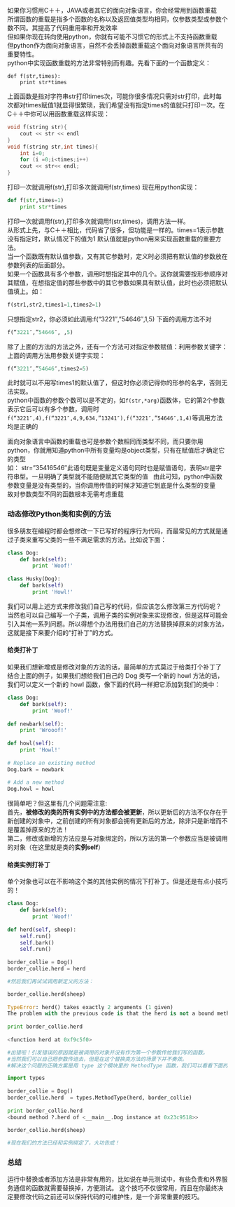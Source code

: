 如果你习惯用C＋＋，JAVA或者其它的面向对象语言，你会经常用到函数重载  
所谓函数的重载是指多个函数的名称以及返回值类型均相同，仅参数类型或参数个数不同。其提高了代码重用率和开发效率  
但如果你现在转向使用python，你就有可能不习惯它的形式上不支持函数重载  
但python作为面向对象语言，自然不会丢掉函数重载这个面向对象语言所共有的重要特性。  
python中实现函数重载的方法非常特别而有趣。先看下面的一个函数定义：  
```
def f(str,times):  
    print str*times
```
上面函数是指对字符串str打印times次，可能你很多情况只需对str打印，此时每次都对times赋值1就显得很繁琐，我们希望没有指定times的值就只打印一次。在C＋＋中你可以用函数重载这样实现：  
```C++
void f(string str){
    cout << str << endl
}
void f(string str,int times){
    int i=0;
    for (i =0;i<times;i++)
    cout << str<< endl;
}
```
打印一次就调用f(str),打印多次就调用f(str,times)
现在用python实现：  
```python
def f(str,times=1)
    print str*times
```
打印一次就调用f(str),打印多次就调用f(str,times)，调用方法一样。  
从形式上先，与C＋＋相比，代码省了很多，但功能是一样的。times=1表示参数没有指定时，默认情况下的值为1
默认值就是python用来实现函数重载的重要方法。   
当一个函数既有默认值参数，又有其它参数时，定义时必须把有默认值的参数放在参数列表的后面部分。  
如果一个函数具有多个参数，调用时想指定其中的几个。这你就需要按形参顺序对其赋值，在想指定值的那些参数中的其它参数如果具有默认值，此时也必须把默认值填上。如：  
```python
f(str1,str2,times1=1,times2=1)
```
只想指定str2，你必须如此调用:f(“3221″,”54646″,1,5)   下面的调用方法不对
```python
f(“3221″,”54646″, ,5)
```
除了上面的方法的方法之外，还有一个方法可对指定参数赋值：利用参数关键字：   
上面的调用方法用参数关键字实现：   
```python
f(“3221″,”54646″,times2=5)
```
此时就可以不用写times1的默认值了，但这时你必须记得你的形参的名字，否则无法实现。  
python中函数的参数个数可以是不定的，如`f(str,*arg)`函数体，它的第2个参数表示它后可以有多个参数，调用时`f(“3221″,4),f(“3221″,4,9,634,”13241″),f(“3221″,”54646″,1,4)`等调用方法均是正确的  

面向对象语言中函数的重载也可是参数个数相同而类型不同，而只要你用python，你就用知道python中所有变量均是object类型，只有在赋值后才确定它的类型  
如：
str=”35416546″此语句既是变量定义语句同时也是赋值语句，表明str是字符串型。一旦明确了类型就不能随便赋其它类型的值    
由此可知，python中函数参数变量是没有类型的，当你调用传值的时候才知道它到底是什么类型的变量  
故对参数类型不同的函数根本无需考虑重载  

### 动态修改Python类和实例的方法
很多朋友在编程时都会想修改一下已写好的程序行为代码，而最常见的方式就是通过子类来重写父类的一些不满足需求的方法。比如说下面：
```python
class Dog:
    def bark(self):
        print 'Woof!'
 
class Husky(Dog):
    def bark(self)
        print 'Howl!'
```
我们可以用上述方式来修改我们自己写的代码，但应该怎么修改第三方代码呢？   
当然也可以自己编写一个子类，调用子类的实例对象来实现修改，但是这样可能会引入其他一系列问题。所以得想个办法用我们自己的方法替换掉原来的对象方法，这就是接下来要介绍的“打补丁”的方式。

#### 给类打补丁
如果我们想新增或是修改对象的方法的话，最简单的方式莫过于给类打个补丁了  
结合上面的例子，如果我们想给我们自己的 Dog 类写一个新的 howl 方法的话，我们可以定义一个新的 howl 函数，像下面的代码一样把它添加到我们的类中：  
```python
class Dog:
    def bark(self):
        print 'Woof!'
        
def newbark(self):
    print 'Wrooof!'
 
def howl(self):
    print 'Howl!'
 
# Replace an existing method
Dog.bark = newbark
 
# Add a new method
Dog.howl = howl
```
很简单吧？但这里有几个问题需注意:  
首先，**被修改的类的所有实例中的方法都会被更新**，所以更新后的方法不仅存在于新创建的对象中，之前创建的所有对象都会拥有更新后的方法，除非只是新增而不是覆盖掉原来的方法！  
第二，修改或新增的方法应是与对象绑定的，所以方法的第一个参数应当是被调用的对象（在这里就是类的**实例self**）  

#### 给类实例打补丁
单个对象也可以在不影响这个类的其他实例的情况下打补丁。但是还是有点小技巧的！
```python
class Dog:
    def bark(self):
        print 'Woof!'
        
def herd(self, sheep):
    self.run()
    self.bark()
    self.run()
 
border_collie = Dog()
border_collie.herd = herd

#然后我们再试试调用新定义的方法：

border_collie.herd(sheep)
 
TypeError: herd() takes exactly 2 arguments (1 given)
The problem with the previous code is that the herd is not a bound method, just take a look at the following code:
 
print border_collie.herd
 
<function herd at 0xf9c5f0>

#出错啦！引发错误的原因就是被调用的对象并没有作为第一个参数传给我们写的函数。
#当然我们可以自己把参数传进去，但是在这个替换类方法的场景下并不奏效。
#解决这个问题的正确方案是用 type 这个模块里的 MethodType 函数，我们可以看看下面的示例代码：

import types
 
border_collie = Dog()
border_collie.herd  = types.MethodType(herd, border_collie)
 
print border_collie.herd
<bound method ?.herd of <__main__.Dog instance at 0x23c9518>>
 
border_collie.herd(sheep)

#现在我们的方法已经和实例绑定了，大功告成！
```

### 总结
运行中替换或者添加方法是非常有用的，比如说在单元测试中，有些负责和外界服务通信的函数就需要替换掉，方便测试。
这个技巧不仅很常用，而且在你最终决定要修改代码之前还可以保持代码的可维护性，是一个非常重要的技巧。
